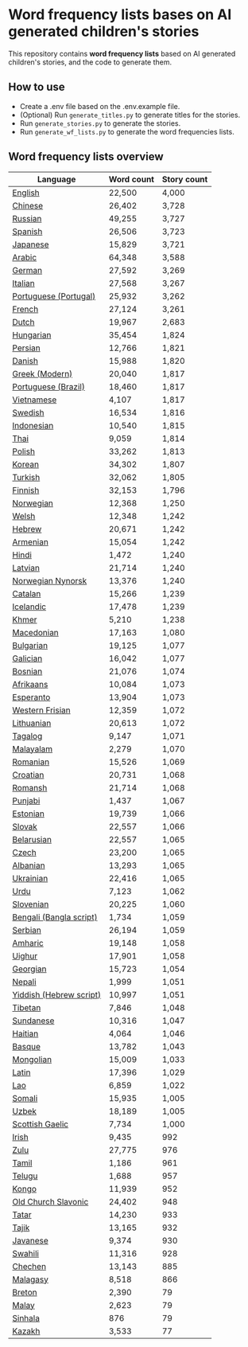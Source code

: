 # Word frequency lists bases on AI generated children's stories

This repository contains **word frequency lists** based on AI generated children's stories, and the code to generate them.

## How to use

- Create a .env file based on the .env.example file.
- (Optional) Run `generate_titles.py` to generate titles for the stories.
- Run `generate_stories.py` to generate the stories.
- Run `generate_wf_lists.py` to generate the word frequencies lists.

## Word frequency lists overview

| Language | Word count | Story count |
| --- | --- | --- |
| [English](wf_lists/wf_list_en.csv) | 22,500 | 4,000 |
| [Chinese](wf_lists/wf_list_zh.csv) | 26,402 | 3,728 |
| [Russian](wf_lists/wf_list_ru.csv) | 49,255 | 3,727 |
| [Spanish](wf_lists/wf_list_es.csv) | 26,506 | 3,723 |
| [Japanese](wf_lists/wf_list_ja.csv) | 15,829 | 3,721 |
| [Arabic](wf_lists/wf_list_ar.csv) | 64,348 | 3,588 |
| [German](wf_lists/wf_list_de.csv) | 27,592 | 3,269 |
| [Italian](wf_lists/wf_list_it.csv) | 27,568 | 3,267 |
| [Portuguese (Portugal)](wf_lists/wf_list_pt.csv) | 25,932 | 3,262 |
| [French](wf_lists/wf_list_fr.csv) | 27,124 | 3,261 |
| [Dutch](wf_lists/wf_list_nl.csv) | 19,967 | 2,683 |
| [Hungarian](wf_lists/wf_list_hu.csv) | 35,454 | 1,824 |
| [Persian](wf_lists/wf_list_fa.csv) | 12,766 | 1,821 |
| [Danish](wf_lists/wf_list_da.csv) | 15,988 | 1,820 |
| [Greek (Modern)](wf_lists/wf_list_el.csv) | 20,040 | 1,817 |
| [Portuguese (Brazil)](wf_lists/wf_list_pt_br.csv) | 18,460 | 1,817 |
| [Vietnamese](wf_lists/wf_list_vi.csv) | 4,107 | 1,817 |
| [Swedish](wf_lists/wf_list_sv.csv) | 16,534 | 1,816 |
| [Indonesian](wf_lists/wf_list_id.csv) | 10,540 | 1,815 |
| [Thai](wf_lists/wf_list_th.csv) | 9,059 | 1,814 |
| [Polish](wf_lists/wf_list_pl.csv) | 33,262 | 1,813 |
| [Korean](wf_lists/wf_list_ko.csv) | 34,302 | 1,807 |
| [Turkish](wf_lists/wf_list_tr.csv) | 32,062 | 1,805 |
| [Finnish](wf_lists/wf_list_fi.csv) | 32,153 | 1,796 |
| [Norwegian](wf_lists/wf_list_no.csv) | 12,368 | 1,250 |
| [Welsh](wf_lists/wf_list_cy.csv) | 12,348 | 1,242 |
| [Hebrew](wf_lists/wf_list_he.csv) | 20,671 | 1,242 |
| [Armenian](wf_lists/wf_list_hy.csv) | 15,054 | 1,242 |
| [Hindi](wf_lists/wf_list_hi.csv) | 1,472 | 1,240 |
| [Latvian](wf_lists/wf_list_lv.csv) | 21,714 | 1,240 |
| [Norwegian Nynorsk](wf_lists/wf_list_nn.csv) | 13,376 | 1,240 |
| [Catalan](wf_lists/wf_list_ca.csv) | 15,266 | 1,239 |
| [Icelandic](wf_lists/wf_list_is.csv) | 17,478 | 1,239 |
| [Khmer](wf_lists/wf_list_km.csv) | 5,210 | 1,238 |
| [Macedonian](wf_lists/wf_list_mk.csv) | 17,163 | 1,080 |
| [Bulgarian](wf_lists/wf_list_bg.csv) | 19,125 | 1,077 |
| [Galician](wf_lists/wf_list_gl.csv) | 16,042 | 1,077 |
| [Bosnian](wf_lists/wf_list_bs.csv) | 21,076 | 1,074 |
| [Afrikaans](wf_lists/wf_list_af.csv) | 10,084 | 1,073 |
| [Esperanto](wf_lists/wf_list_eo.csv) | 13,904 | 1,073 |
| [Western Frisian](wf_lists/wf_list_fy.csv) | 12,359 | 1,072 |
| [Lithuanian](wf_lists/wf_list_lt.csv) | 20,613 | 1,072 |
| [Tagalog](wf_lists/wf_list_tl.csv) | 9,147 | 1,071 |
| [Malayalam](wf_lists/wf_list_ml.csv) | 2,279 | 1,070 |
| [Romanian](wf_lists/wf_list_ro.csv) | 15,526 | 1,069 |
| [Croatian](wf_lists/wf_list_hr.csv) | 20,731 | 1,068 |
| [Romansh](wf_lists/wf_list_rm.csv) | 21,714 | 1,068 |
| [Punjabi](wf_lists/wf_list_pa.csv) | 1,437 | 1,067 |
| [Estonian](wf_lists/wf_list_et.csv) | 19,739 | 1,066 |
| [Slovak](wf_lists/wf_list_sk.csv) | 22,557 | 1,066 |
| [Belarusian](wf_lists/wf_list_be.csv) | 22,557 | 1,065 |
| [Czech](wf_lists/wf_list_cs.csv) | 23,200 | 1,065 |
| [Albanian](wf_lists/wf_list_sq.csv) | 13,293 | 1,065 |
| [Ukrainian](wf_lists/wf_list_uk.csv) | 22,416 | 1,065 |
| [Urdu](wf_lists/wf_list_ur.csv) | 7,123 | 1,062 |
| [Slovenian](wf_lists/wf_list_sl.csv) | 20,225 | 1,060 |
| [Bengali (Bangla script)](wf_lists/wf_list_bn.csv) | 1,734 | 1,059 |
| [Serbian](wf_lists/wf_list_sr.csv) | 26,194 | 1,059 |
| [Amharic](wf_lists/wf_list_am.csv) | 19,148 | 1,058 |
| [Uighur](wf_lists/wf_list_ug.csv) | 17,901 | 1,058 |
| [Georgian](wf_lists/wf_list_ka.csv) | 15,723 | 1,054 |
| [Nepali](wf_lists/wf_list_ne.csv) | 1,999 | 1,051 |
| [Yiddish (Hebrew script)](wf_lists/wf_list_yi.csv) | 10,997 | 1,051 |
| [Tibetan](wf_lists/wf_list_bo.csv) | 7,846 | 1,048 |
| [Sundanese](wf_lists/wf_list_su.csv) | 10,316 | 1,047 |
| [Haitian](wf_lists/wf_list_ht.csv) | 4,064 | 1,046 |
| [Basque](wf_lists/wf_list_eu.csv) | 13,782 | 1,043 |
| [Mongolian](wf_lists/wf_list_mn.csv) | 15,009 | 1,033 |
| [Latin](wf_lists/wf_list_la.csv) | 17,396 | 1,029 |
| [Lao](wf_lists/wf_list_lo.csv) | 6,859 | 1,022 |
| [Somali](wf_lists/wf_list_so.csv) | 15,935 | 1,005 |
| [Uzbek](wf_lists/wf_list_uz.csv) | 18,189 | 1,005 |
| [Scottish Gaelic](wf_lists/wf_list_gd.csv) | 7,734 | 1,000 |
| [Irish](wf_lists/wf_list_ga.csv) | 9,435 | 992 |
| [Zulu](wf_lists/wf_list_zu.csv) | 27,775 | 976 |
| [Tamil](wf_lists/wf_list_ta.csv) | 1,186 | 961 |
| [Telugu](wf_lists/wf_list_te.csv) | 1,688 | 957 |
| [Kongo](wf_lists/wf_list_kg.csv) | 11,939 | 952 |
| [Old Church Slavonic](wf_lists/wf_list_cu.csv) | 24,402 | 948 |
| [Tatar](wf_lists/wf_list_tt.csv) | 14,230 | 933 |
| [Tajik](wf_lists/wf_list_tg.csv) | 13,165 | 932 |
| [Javanese](wf_lists/wf_list_jv.csv) | 9,374 | 930 |
| [Swahili](wf_lists/wf_list_sw.csv) | 11,316 | 928 |
| [Chechen](wf_lists/wf_list_ce.csv) | 13,143 | 885 |
| [Malagasy](wf_lists/wf_list_mg.csv) | 8,518 | 866 |
| [Breton](wf_lists/wf_list_br.csv) | 2,390 | 79 |
| [Malay](wf_lists/wf_list_ms.csv) | 2,623 | 79 |
| [Sinhala](wf_lists/wf_list_si.csv) | 876 | 79 |
| [Kazakh](wf_lists/wf_list_kk.csv) | 3,533 | 77 |